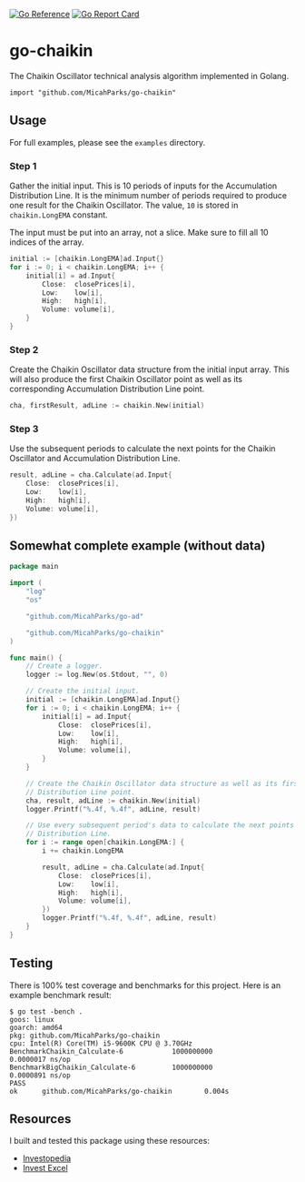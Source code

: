 [![Go Reference](https://pkg.go.dev/badge/github.com/MicahParks/go-chaikin.svg)](https://pkg.go.dev/github.com/MicahParks/go-chaikin) [![Go Report Card](https://goreportcard.com/badge/github.com/MicahParks/go-chaikin)](https://goreportcard.com/report/github.com/MicahParks/go-chaikin)
# go-chaikin
The Chaikin Oscillator technical analysis algorithm implemented in Golang.

```
import "github.com/MicahParks/go-chaikin"
```

## Usage
For full examples, please see the `examples` directory.

### Step 1
Gather the initial input. This is 10 periods of inputs for the Accumulation Distribution Line. It is the minimum number
of periods required to produce one result for the Chaikin Oscillator. The value, `10` is stored in `chaikin.LongEMA`
constant.

The input must be put into an array, not a slice. Make sure to fill all 10 indices of the array.
```go
initial := [chaikin.LongEMA]ad.Input{}
for i := 0; i < chaikin.LongEMA; i++ {
	initial[i] = ad.Input{
		Close:  closePrices[i],
		Low:    low[i],
		High:   high[i],
		Volume: volume[i],
	}
}
```

### Step 2
Create the Chaikin Oscillator data structure from the initial input array. This will also produce the first Chaikin
Oscillator point as well as its corresponding Accumulation Distribution Line point.
```go
cha, firstResult, adLine := chaikin.New(initial)
```

### Step 3
Use the subsequent periods to calculate the next points for the Chaikin Oscillator and Accumulation Distribution Line.
```go
result, adLine = cha.Calculate(ad.Input{
	Close:  closePrices[i],
	Low:    low[i],
	High:   high[i],
	Volume: volume[i],
})
```

## Somewhat complete example (without data)
```go
package main

import (
	"log"
	"os"

	"github.com/MicahParks/go-ad"

	"github.com/MicahParks/go-chaikin"
)

func main() {
	// Create a logger.
	logger := log.New(os.Stdout, "", 0)

	// Create the initial input.
	initial := [chaikin.LongEMA]ad.Input{}
	for i := 0; i < chaikin.LongEMA; i++ {
		initial[i] = ad.Input{
			Close:  closePrices[i],
			Low:    low[i],
			High:   high[i],
			Volume: volume[i],
		}
	}

	// Create the Chaikin Oscillator data structure as well as its first data point and the corresponding Accumulation
	// Distribution Line point.
	cha, result, adLine := chaikin.New(initial)
	logger.Printf("%.4f, %.4f", adLine, result)

	// Use every subsequent period's data to calculate the next points on the Chaikin Oscillator and Accumulation
	// Distribution Line.
	for i := range open[chaikin.LongEMA:] {
		i += chaikin.LongEMA

		result, adLine = cha.Calculate(ad.Input{
			Close:  closePrices[i],
			Low:    low[i],
			High:   high[i],
			Volume: volume[i],
		})
		logger.Printf("%.4f, %.4f", adLine, result)
	}
}
```

## Testing
There is 100% test coverage and benchmarks for this project. Here is an example benchmark result:
```
$ go test -bench .
goos: linux
goarch: amd64
pkg: github.com/MicahParks/go-chaikin
cpu: Intel(R) Core(TM) i5-9600K CPU @ 3.70GHz
BenchmarkChaikin_Calculate-6            1000000000               0.0000017 ns/op
BenchmarkBigChaikin_Calculate-6         1000000000               0.0000891 ns/op
PASS
ok      github.com/MicahParks/go-chaikin        0.004s
```

## Resources
I built and tested this package using these resources:
* [Investopedia](https://www.investopedia.com/terms/c/chaikinoscillator.asp)
* [Invest Excel](https://investexcel.net/chaikin-oscillator-spreadsheet-vba/)
